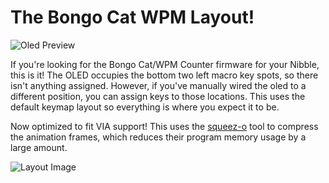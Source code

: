 # The Bongo Cat WPM Layout!

![Oled Preview](http://i.imgur.com/e2QHJnn.png)

If you're looking for the Bongo Cat/WPM Counter firmware for your Nibble, this is it! The OLED occupies the bottom two left macro key spots, so there isn't anything assigned. However, if you've manually wired the oled to a different position, you can assign keys to those locations. This uses the default keymap layout so everything is where you expect it to be.

Now optimized to fit VIA support! This uses the [squeez-o](https://github.com/nullbitsco/squeez-o) tool to compress the animation frames, which reduces their program memory usage by a large amount.

![Layout Image](http://i.imgur.com/5Q6BzAe.png)